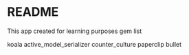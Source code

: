 # README

This app created for learning purposes
gem list

koala
active_model_serializer
counter_culture
paperclip
bullet
